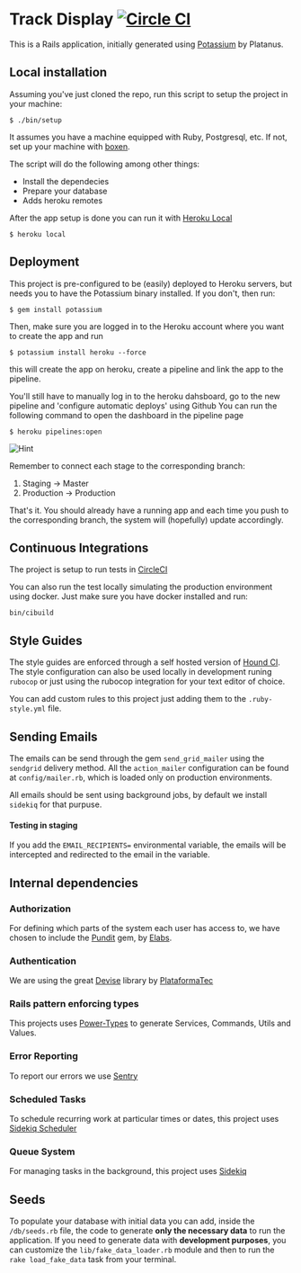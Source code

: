 # Track Display [![Circle CI](https://circleci.com/gh/platanus/track-display.svg?style=svg)](https://circleci.com/gh/platanus/track-display)
This is a Rails application, initially generated using [Potassium](https://github.com/platanus/potassium) by Platanus.

## Local installation

Assuming you've just cloned the repo, run this script to setup the project in your
machine:

    $ ./bin/setup

It assumes you have a machine equipped with Ruby, Postgresql, etc. If not, set up
your machine with [boxen].

The script will do the following among other things:

- Install the dependecies
- Prepare your database
- Adds heroku remotes

After the app setup is done you can run it with [Heroku Local]

    $ heroku local

[Heroku Local]: https://devcenter.heroku.com/articles/heroku-local
[boxen]: http://github.com/platanus/our-boxen


## Deployment

This project is pre-configured to be (easily) deployed to Heroku servers, but needs you to have the Potassium binary installed. If you don't, then run:

    $ gem install potassium

Then, make sure you are logged in to the Heroku account where you want to create the app and run

    $ potassium install heroku --force

this will create the app on heroku, create a pipeline and link the app to the pipeline.

You'll still have to manually log in to the heroku dahsboard, go to the new pipeline and 'configure automatic deploys' using Github
You can run the following command to open the dashboard in the pipeline page

    $ heroku pipelines:open

![Hint](https://cloud.githubusercontent.com/assets/313750/13019759/fa86c8ca-d1af-11e5-8869-cd2efb5513fa.png)

Remember to connect each stage to the corresponding branch:

1. Staging -> Master
2. Production -> Production

That's it. You should already have a running app and each time you push to the corresponding branch, the system will (hopefully) update accordingly.


## Continuous Integrations

The project is setup to run tests
in [CircleCI](https://circleci.com/gh/platanus/track-display/tree/master)

You can also run the test locally simulating the production environment using docker.
Just make sure you have docker installed and run:

    bin/cibuild


## Style Guides

The style guides are enforced through a self hosted version of [Hound CI](http://monkeyci.platan.us). The style configuration can also be used locally
in development runing `rubocop` or just using the rubocop integration for your text editor of choice.

You can add custom rules to this project just adding them to the `.ruby-style.yml` file.


## Sending Emails

The emails can be send through the gem `send_grid_mailer` using the `sendgrid` delivery method.
All the `action_mailer` configuration can be found at `config/mailer.rb`, which is loaded only on production environments.

All emails should be sent using background jobs, by default we install `sidekiq` for that purpuse.

#### Testing in staging

If you add the `EMAIL_RECIPIENTS=` environmental variable, the emails will be intercepted and redirected to the email in the variable.


## Internal dependencies

### Authorization

For defining which parts of the system each user has access to, we have chosen to include the [Pundit](https://github.com/elabs/pundit) gem, by [Elabs](http://elabs.se/).

### Authentication

We are using the great [Devise](https://github.com/plataformatec/devise) library by [PlataformaTec](http://plataformatec.com.br/)

### Rails pattern enforcing types

This projects uses [Power-Types](https://github.com/platanus/power-types) to generate Services, Commands, Utils and Values.

### Error Reporting

To report our errors we use [Sentry](https://github.com/getsentry/raven-ruby)

### Scheduled Tasks

To schedule recurring work at particular times or dates, this project uses [Sidekiq Scheduler](https://github.com/moove-it/sidekiq-scheduler)

### Queue System

For managing tasks in the background, this project uses [Sidekiq](https://github.com/mperham/sidekiq)

## Seeds

To populate your database with initial data you can add, inside the `/db/seeds.rb` file, the code to generate **only the necessary data** to run the application.
If you need to generate data with **development purposes**, you can customize the `lib/fake_data_loader.rb` module and then to run the `rake load_fake_data` task from your terminal.

